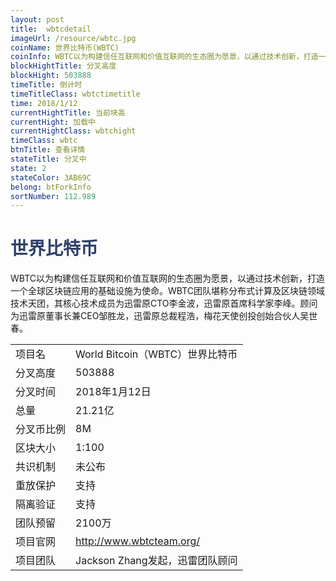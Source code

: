 ```yaml
---
layout: post
title:  wbtcdetail
imageUrl: /resource/wbtc.jpg
coinName: 世界比特币(WBTC)
coinInfo: WBTC以为构建信任互联网和价值互联网的生态圈为愿景，以通过技术创新，打造一个全球区块链应用的基础设施为使命
blockHightTitle: 分叉高度
blockHight: 503888
timeTitle: 倒计时
timeTitleClass: wbtctimetitle
time: 2018/1/12
currentHightTitle: 当前块高
currentHight: 加载中
currentHightClass: wbtchight
timeClass: wbtc
btnTitle: 查看详情
stateTitle: 分叉中
state: 2
stateColor: 3AB69C
belong: btForkInfo
sortNumber: 112.989
---
```

<h1 style="color: #2F416A">世界比特币</h1>
<p>WBTC以为构建信任互联网和价值互联网的生态圈为愿景，以通过技术创新，打造一个全球区块链应用的基础设施为使命。WBTC团队堪称分布式计算及区块链领域技术天团，其核心技术成员为迅雷原CTO李金波，迅雷原首席科学家李峰。顾问为迅雷原董事长兼CEO邹胜龙，迅雷原总裁程浩，梅花天使创投创始合伙人吴世春。
</p>
<table class="center">
  <tbody>
    <tr>
        <td class="tablehalf">项目名</td>
        <td class="tablehalf">World Bitcoin（WBTC）世界比特币</td>
    </tr>
    <tr>
        <td>分叉高度</td>
        <td>503888</td>
    </tr>
    <tr>
        <td>分叉时间</td>
        <td>2018年1月12日</td>
    </tr>
    <tr>
        <td>总量</td>
        <td>21.21亿</td>
    </tr>
    <tr>
        <td>分叉币比例</td>
        <td>8M</td>
    </tr>
    <tr>
        <td>区块大小</td>
        <td>1:100</td>
    </tr>
    <tr>
        <td>共识机制</td>
        <td>未公布</td>
    </tr>
    <tr>
        <td>重放保护</td>
        <td>支持</td>
    </tr>
    <tr>
        <td>隔离验证</td>
        <td>支持</td>
    </tr>
    <tr>
        <td>团队预留</td>
        <td>2100万</td>
    </tr>
    <tr>
        <td>项目官网</td>
        <td><a href="http://www.wbtcteam.org/" target="_blank">http://www.wbtcteam.org/</a></td>
    </tr>
    <tr>
        <td>项目团队</td>
        <td>Jackson Zhang发起，迅雷团队顾问</td>
    </tr>
  </tbody>
</table>